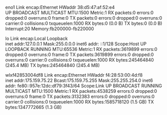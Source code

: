 eno1      Link encap:Ethernet  HWaddr 38:d5:47:af:52:e4  
          UP BROADCAST MULTICAST  MTU:1500  Metric:1
          RX packets:0 errors:0 dropped:0 overruns:0 frame:0
          TX packets:0 errors:0 dropped:0 overruns:0 carrier:0
          collisions:0 txqueuelen:1000 
          RX bytes:0 (0.0 B)  TX bytes:0 (0.0 B)
          Interrupt:20 Memory:fb200000-fb220000 

lo        Link encap:Local Loopback  
          inet addr:127.0.0.1  Mask:255.0.0.0
          inet6 addr: ::1/128 Scope:Host
          UP LOOPBACK RUNNING  MTU:65536  Metric:1
          RX packets:3619899 errors:0 dropped:0 overruns:0 frame:0
          TX packets:3619899 errors:0 dropped:0 overruns:0 carrier:0
          collisions:0 txqueuelen:1000 
          RX bytes:245464840 (245.4 MB)  TX bytes:245464840 (245.4 MB)

wlxf42853004df8 Link encap:Ethernet  HWaddr f4:28:53:00:4d:f8  
          inet addr:175.159.75.22  Bcast:175.159.75.255  Mask:255.255.254.0
          inet6 addr: fe80::957e:12dc:df79:3f43/64 Scope:Link
          UP BROADCAST RUNNING MULTICAST  MTU:1500  Metric:1
          RX packets:4538259 errors:0 dropped:0 overruns:0 frame:0
          TX packets:3132383 errors:0 dropped:0 overruns:0 carrier:0
          collisions:0 txqueuelen:1000 
          RX bytes:1585718120 (1.5 GB)  TX bytes:1347772665 (1.3 GB)

